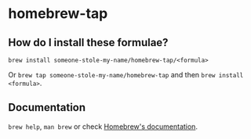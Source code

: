 # homebrew-tap

## How do I install these formulae?

`brew install someone-stole-my-name/homebrew-tap/<formula>`

Or `brew tap someone-stole-my-name/homebrew-tap` and then `brew install <formula>`.

## Documentation

`brew help`, `man brew` or check [Homebrew's documentation](https://docs.brew.sh).
